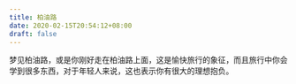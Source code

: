 ```yaml
---
title: 柏油路
date: 2020-02-15T20:54:12+08:00
draft: false
---
```


梦见柏油路，或是你刚好走在柏油路上面，这是愉快旅行的象征，而且旅行中你会学到很多东西，对于年轻人来说，这也表示你有很大的理想抱负。
